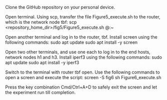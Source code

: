 Clone the GitHub repository on your personal device.

Open terminal. Using scp, transfer the file Figure5_execute.sh to the router, which is the network node tbf:
  scp <repository_home_dir>/fig5/Figure5_execute.sh  <CloudLab username>@<hostname of tbf router>:~

Open another terminal and log in to the router, tbf. Install screen using the following commands:
  sudo apt update
  sudo apt install -y screen

Open two other terminals, and use one each to log in to the end hosts, network nodes h1 and h3. Install iperf3 using the following commands:
  sudo apt update
  sudo apt install -y iperf3
  
Switch to the terminal with router tbf open. Use the following commands to open a screen and execute the script:
  screen -S fig6
  sh Figure6_execute.sh

Press the key combination Cmd/Ctrl+A+D to safely exit the screen and let the experiment run till completion.
